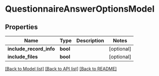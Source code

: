 # QuestionnaireAnswerOptionsModel

## Properties
Name | Type | Description | Notes
------------ | ------------- | ------------- | -------------
**include_record_info** | **bool** |  | [optional] 
**include_files** | **bool** |  | [optional] 

[[Back to Model list]](../README.md#documentation-for-models) [[Back to API list]](../README.md#documentation-for-api-endpoints) [[Back to README]](../README.md)



